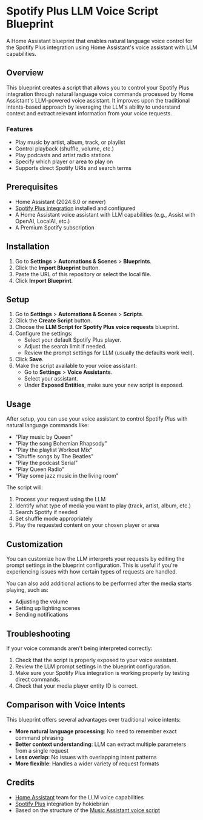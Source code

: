 # Spotify Plus LLM Voice Script Blueprint


A Home Assistant blueprint that enables natural language voice control for the Spotify Plus integration using Home Assistant's voice assistant with LLM capabilities.

## Overview

This blueprint creates a script that allows you to control your Spotify Plus integration through natural language voice commands processed by Home Assistant's LLM-powered voice assistant. It improves upon the traditional intents-based approach by leveraging the LLM's ability to understand context and extract relevant information from your voice requests.

### Features

- Play music by artist, album, track, or playlist
- Control playback (shuffle, volume, etc.)
- Play podcasts and artist radio stations
- Specify which player or area to play on
- Supports direct Spotify URIs and search terms

## Prerequisites

- Home Assistant (2024.6.0 or newer)
- [Spotify Plus integration](https://github.com/hokiebrian/spotify_plus) installed and configured
- A Home Assistant voice assistant with LLM capabilities (e.g., Assist with OpenAI, LocalAI, etc.)
- A Premium Spotify subscription

## Installation


1. Go to **Settings** > **Automations & Scenes** > **Blueprints**.
2. Click the **Import Blueprint** button.
3. Paste the URL of this repository or select the local file.
4. Click **Import Blueprint**.

## Setup

1. Go to **Settings** > **Automations & Scenes** > **Scripts**.
2. Click the **Create Script** button.
3. Choose the **LLM Script for Spotify Plus voice requests** blueprint.
4. Configure the settings:
   - Select your default Spotify Plus player.
   - Adjust the search limit if needed.
   - Review the prompt settings for LLM (usually the defaults work well).
5. Click **Save**.
6. Make the script available to your voice assistant:
   - Go to **Settings** > **Voice Assistants**.
   - Select your assistant.
   - Under **Exposed Entities**, make sure your new script is exposed.

## Usage

After setup, you can use your voice assistant to control Spotify Plus with natural language commands like:

- "Play music by Queen"
- "Play the song Bohemian Rhapsody"
- "Play the playlist Workout Mix"
- "Shuffle songs by The Beatles"
- "Play the podcast Serial"
- "Play Queen Radio"
- "Play some jazz music in the living room"

The script will:
1. Process your request using the LLM
2. Identify what type of media you want to play (track, artist, album, etc.)
3. Search Spotify if needed
4. Set shuffle mode appropriately
5. Play the requested content on your chosen player or area

## Customization

You can customize how the LLM interprets your requests by editing the prompt settings in the blueprint configuration. This is useful if you're experiencing issues with how certain types of requests are handled.

You can also add additional actions to be performed after the media starts playing, such as:
- Adjusting the volume
- Setting up lighting scenes
- Sending notifications

## Troubleshooting

If your voice commands aren't being interpreted correctly:

1. Check that the script is properly exposed to your voice assistant.
2. Review the LLM prompt settings in the blueprint configuration.
3. Make sure your Spotify Plus integration is working properly by testing direct commands.
4. Check that your media player entity ID is correct.

## Comparison with Voice Intents

This blueprint offers several advantages over traditional voice intents:

- **More natural language processing**: No need to remember exact command phrasing
- **Better context understanding**: LLM can extract multiple parameters from a single request
- **Less overlap**: No issues with overlapping intent patterns
- **More flexible**: Handles a wider variety of request formats

## Credits

- [Home Assistant](https://www.home-assistant.io/) team for the LLM voice capabilities
- [Spotify Plus](https://github.com/hokiebrian/spotify_plus) integration by hokiebrian
- Based on the structure of the [Music Assistant voice script](https://github.com/music-assistant/voice-support) 